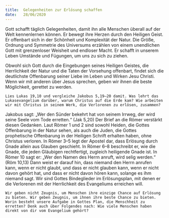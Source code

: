 ```yaml
---
title:  Gelegenheiten zur Erlösung schaffen
date:   28/06/2020
---
```


Gott schafft täglich Gelegenheiten, damit ihn alle Menschen überall auf der Welt kennenlernen können. Er bewegt ihre Herzen durch den Heiligen Geist. Er offenbart sich in der Schönheit und Komplexität der Natur. Die Größe, Ordnung und Symmetrie des Universums erzählen von einem unendlichen Gott mit grenzenloser Weisheit und endloser Macht. Er schafft in unserem Leben Umstände und Fügungen, um uns zu sich zu ziehen.

Obwohl sich Gott durch die Eingebungen seines Heiligen Geistes, die Herrlichkeit der Natur und die Taten der Vorsehung offenbart, findet sich die deutlichste Offenbarung seiner Liebe im Leben und Wirken Jesu Christi. Wenn wir mit anderen über Jesus sprechen, geben wir ihnen die beste Möglichkeit, gerettet zu werden.

`Lies Lukas 19,10 und vergleiche Jakobus 5,19–20 damit. Was lehrt das Lukasevangelium darüber, warum Christus auf die Erde kam? Wie arbeiten wir mit Christus in seinem Werk, die Verlorenen zu erlösen, zusammen?`

Jakobus sagt: „Wer den Sünder bekehrt hat von seinem Irrweg, der wird seine Seele vom Tode erretten.“ (Jak 5,20) Der Brief an die Römer verstärkt diesen Gedanken. Laut Römer 1 und 2 sind sowohl Heiden, die Gottes Offenbarung in der Natur sehen, als auch die Juden, die Gottes prophetische Offenbarung in der Heiligen Schrift erhalten haben, ohne Christus verloren. In Römer 3–5 legt der Apostel dar, dass Erlösung durch Gnade allein aus Glauben geschieht. In Römer 6–8 beschreibt er, wie die Gnade, die jeden Gläubigen rechtfertigt, zugleich heiligende Gnade ist. In Römer 10 sagt er: „Wer den Namen des Herrn anruft, wird selig werden.“ (Röm 10,13) Dann weist er darauf hin, dass niemand den Herrn anrufen kann, wenn er nicht glaubt, und dass er nicht glauben kann, wenn er nicht davon gehört hat, und dass er nicht davon hören kann, solange es ihm niemand sagt. Wir sind Gottes Bindeglieder im Erlösungsplan, mit denen er die Verlorenen mit der Herrlichkeit des Evangeliums erreichen will.

`Wir geben nicht Zeugnis, um Menschen ihre einzige Chance auf Erlösung zu bieten. Wir geben Zeugnis, um ihnen ihre beste Chance zu bieten. Worin besteht unsere Aufgabe in Gottes Plan, die Menschheit zu erretten? Denk auch über Folgendes nach: Wie viele Menschen haben direkt von dir vom Evangelium gehört?`
